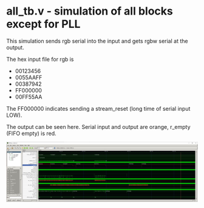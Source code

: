 # all_tb.v - simulation of all blocks except for PLL

This simulation sends rgb serial into the input and gets rgbw serial at the output.

The hex input file for rgb is
* 00123456
* 0055AAFF
* 00387942
* FF000000
* 00FF55AA

The FF000000 indicates sending a stream_reset (long time of serial input LOW).

The output can be seen here. Serial input and output are orange, r_empty (FIFO empty) is red.

![alt text](https://github.com/Mark-MDO47/FPGA_RBG_2_RBGW/blob/master/images/all_tb_big.jpg "GTKwave output of all_tb simulation")
